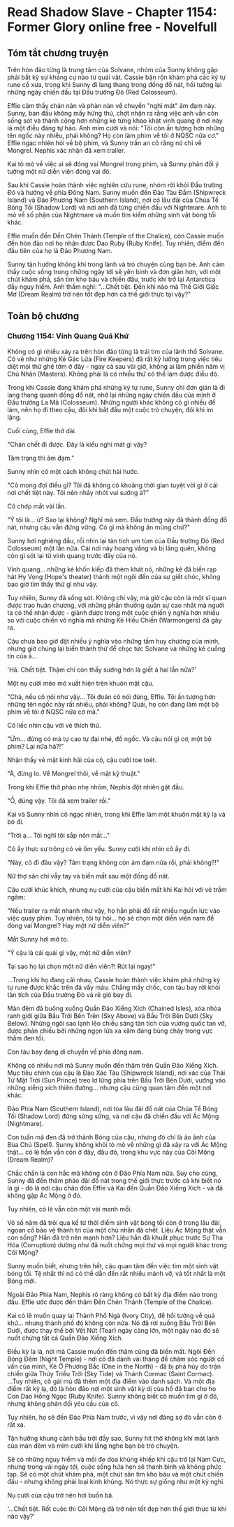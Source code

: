 # Read Shadow Slave - Chapter 1154: Former Glory online free - Novelfull

## Tóm tắt chương truyện

Trên hòn đảo từng là trung tâm của Solvane, nhóm của Sunny không gặp phải bất kỳ sự kháng cự nào từ quái vật. Cassie bận rộn khám phá các ký tự rune cổ xưa, trong khi Sunny đi lang thang trong đống đổ nát, hồi tưởng lại những ngày chiến đấu tại Đấu trường Đỏ (Red Colosseum).

Effie cảm thấy chán nản và phàn nàn về chuyến "nghỉ mát" ảm đạm này. Sunny, ban đầu không mấy hứng thú, chợt nhận ra rằng việc anh vẫn còn sống sót và thành công hơn những kẻ từng khao khát vinh quang ở nơi này là một điều đáng tự hào. Anh mỉm cười và nói: "Tôi còn ấn tượng hơn những tên ngốc này nhiều, phải không? Họ còn làm phim về tôi ở NQSC nữa cơ." Effie ngạc nhiên hỏi về bộ phim, và Sunny trấn an cô rằng nó chỉ về Mongrel. Nephis xác nhận đã xem trailer.

Kai tò mò về việc ai sẽ đóng vai Mongrel trong phim, và Sunny phản đối ý tưởng một nữ diễn viên đóng vai đó.

Sau khi Cassie hoàn thành việc nghiên cứu rune, nhóm rời khỏi Đấu trường Đỏ và hướng về phía Đông Nam. Sunny muốn đến Đảo Tàu Đắm (Shipwreck Island) và Đảo Phương Nam (Southern Island), nơi có lâu đài của Chúa Tể Bóng Tối (Shadow Lord) và nơi anh đã từng chiến đấu với Nightmare. Anh tò mò về số phận của Nightmare và muốn tìm kiếm những sinh vật bóng tối khác.

Effie muốn đến Đền Chén Thánh (Temple of the Chalice), còn Cassie muốn đến hòn đảo nơi họ nhận được Dao Ruby (Ruby Knife). Tuy nhiên, điểm đến đầu tiên của họ là Đảo Phương Nam.

Sunny tận hưởng không khí trong lành và trò chuyện cùng bạn bè. Anh cảm thấy cuộc sống trong những ngày tới sẽ yên bình và đơn giản hơn, với một chút khám phá, săn tìm kho báu và chiến đấu, trước khi trở lại Antarctica đầy nguy hiểm. Anh thầm nghĩ: "...Chết tiệt. Đến khi nào mà Thế Giới Giấc Mơ (Dream Realm) trở nên tốt đẹp hơn cả thế giới thực tại vậy?"

## Toàn bộ chương

### Chương 1154: Vinh Quang Quá Khứ

Không có gì nhiều xảy ra trên hòn đảo từng là trái tim của lãnh thổ Solvane. Có vẻ như những Kẻ Gác Lửa (Fire Keepers) đã rất kỹ lưỡng trong việc tiêu diệt mọi thứ ghê tởm ở đây - ngay cả sau vài giờ, không ai làm phiền năm vị Chủ Nhân (Masters). Không phải là có nhiều thứ có thể làm được điều đó.

Trong khi Cassie đang khám phá những ký tự rune, Sunny chỉ đơn giản là đi lang thang quanh đống đổ nát, nhớ lại những ngày chiến đấu của mình ở Đấu trường La Mã (Colosseum). Những người khác không có gì nhiều để làm, nên họ đi theo cậu, đôi khi bắt đầu một cuộc trò chuyện, đôi khi im lặng.

Cuối cùng, Effie thở dài.

"Chán chết đi được. Đây là kiểu nghỉ mát gì vậy?

Tâm trạng thì ảm đạm."

Sunny nhìn cô một cách không chút hài hước.

"Cô mong đợi điều gì? Tôi đã không có khoảng thời gian tuyệt vời gì ở cái nơi chết tiệt này. Tôi nên nhảy nhót vui sướng à?"

Cô chớp mắt vài lần.

"Ý tôi là... ừ? Sao lại không? Nghĩ mà xem. Đấu trường này đã thành đống đổ nát, nhưng cậu vẫn đứng vững. Có gì mà không ăn mừng chứ?"

Sunny hơi nghiêng đầu, rồi nhìn lại tàn tích um tùm của Đấu trường Đỏ (Red Colosseum) một lần nữa. Cái nơi này hoang vắng và bị lãng quên, không còn gì sót lại từ vinh quang trước đây của nó.

Vinh quang... những kẻ khốn kiếp đã thèm khát nó, những kẻ đã biến rạp hát Hy Vọng (Hope's theater) thành một ngôi đền của sự giết chóc, không bao giờ tìm thấy thứ gì như vậy.

Tuy nhiên, Sunny đã sống sót. Không chỉ vậy, mà giờ cậu còn là một sĩ quan được trao huân chương, với những phần thưởng quân sự cao nhất mà người ta có thể nhận được - giành được trong một cuộc chiến ý nghĩa hơn nhiều so với cuộc chiến vô nghĩa mà những Kẻ Hiếu Chiến (Warmongers) đã gây ra.

Cậu chưa bao giờ đặt nhiều ý nghĩa vào những tấm huy chương của mình, nhưng giờ chúng lại biến thành thứ để chọc tức Solvane và những kẻ cuồng tín của ả...

'Hả. Chết tiệt. Thậm chí còn thấy sướng hơn là giết ả hai lần nữa?'

Một nụ cười méo mó xuất hiện trên khuôn mặt cậu.

"Chà, nếu cô nói như vậy... Tôi đoán cô nói đúng, Effie. Tôi ấn tượng hơn những tên ngốc này rất nhiều, phải không? Quái, họ còn đang làm một bộ phim về tôi ở NQSC nữa cơ mà."

Cô liếc nhìn cậu với vẻ thích thú.

"Ừm... đừng có mà tự cao tự đại nhé, đồ ngốc. Và cậu nói gì cơ, một bộ phim? Lại nữa hả?!"

Nhận thấy vẻ mặt kinh hãi của cô, cậu cười toe toét.

"À, đừng lo. Về Mongrel thôi, về mặt kỹ thuật."

Trong khi Effie thở phào nhẹ nhõm, Nephis đột nhiên gật đầu.

"Ồ, đúng vậy. Tôi đã xem trailer rồi."

Kai và Sunny nhìn cô ngạc nhiên, trong khi Effie làm một khuôn mặt kỳ lạ và bỏ đi.

"Trời ạ... Tôi nghĩ tôi sắp nôn mất..."

Cô ấy thực sự trông có vẻ ốm yếu. Sunny cười khi nhìn cô ấy đi.

"Này, cô đi đâu vậy? Tâm trạng không còn ảm đạm nữa rồi, phải không?!"

Nữ thợ săn chỉ vẫy tay và biến mất sau một đống đổ nát.

Cậu cười khúc khích, nhưng nụ cười của cậu biến mất khi Kai hỏi với vẻ trầm ngâm:

"Nếu trailer ra mắt nhanh như vậy, họ hẳn phải đổ rất nhiều nguồn lực vào việc quay phim. Tuy nhiên, tôi tự hỏi... họ sẽ chọn một diễn viên nam để đóng vai Mongrel? Hay một nữ diễn viên?"

Mắt Sunny hơi mở to.

"Ý cậu là cái quái gì vậy, một nữ diễn viên?

Tại sao họ lại chọn một nữ diễn viên?! Rút lại ngay!"

...Trong khi họ đang cãi nhau, Cassie hoàn thành việc khám phá những ký tự rune được khắc trên đá vấy máu. Chẳng mấy chốc, con tàu bay rời khỏi tàn tích của Đấu trường Đỏ và rẽ gió bay đi.

Màn đêm đã buông xuống Quần Đảo Xiềng Xích (Chained Isles), xóa nhòa ranh giới giữa Bầu Trời Bên Trên (Sky Above) và Bầu Trời Bên Dưới (Sky Below). Những ngôi sao lạnh lẽo chiếu sáng tàn tích của vương quốc tan vỡ, được phản chiếu bởi những ngọn lửa xa xăm đang bùng cháy trong vực thẳm đen tối.

Con tàu bay đang di chuyển về phía đông nam.

Không có nhiều nơi mà Sunny muốn đến thăm trên Quần Đảo Xiềng Xích. Mục tiêu chính của cậu là Đảo Xác Tàu (Shipwreck Island), nơi xác của Thái Tử Mặt Trời (Sun Prince) treo lơ lửng phía trên Bầu Trời Bên Dưới, vướng vào những xiềng xích thiên đường... nhưng cậu cũng quan tâm đến một nơi khác.

Đảo Phía Nam (Southern Island), nơi tòa lâu đài đổ nát của Chúa Tể Bóng Tối (Shadow Lord) đứng sừng sững, và nơi cậu đã chiến đấu với Ác Mộng (Nightmare).

Con tuấn mã đen đã trở thành Bóng của cậu, nhưng đó chỉ là ảo ảnh của Bùa Chú (Spell). Sunny không khỏi tò mò về những gì đã xảy ra với Ác Mộng thật... có lẽ hắn vẫn còn ở đây, đâu đó, trong khu vực này của Cõi Mộng (Dream Realm)?

Chắc chắn là con hắc mã không còn ở Đảo Phía Nam nữa. Suy cho cùng, Sunny đã đến thăm pháo đài đổ nát trong thế giới thực trước cả khi biết nó là gì - đó là nơi cậu chào đón Effie và Kai đến Quần Đảo Xiềng Xích - và đã không gặp Ác Mộng ở đó.

Tuy nhiên, có lẽ vẫn còn một vài manh mối.

Vô số năm đã trôi qua kể từ thời điểm sinh vật bóng tối còn ở trong lâu đài, ngoan cố bảo vệ thành trì của một chủ nhân đã chết. Liệu Ác Mộng thật vẫn còn sống? Hắn đã trở nên mạnh hơn? Liệu hắn đã khuất phục trước Sự Tha Hóa (Corruption) dường như đã nuốt chửng mọi thứ và mọi người khác trong Cõi Mộng?

Sunny muốn biết, nhưng trên hết, cậu quan tâm đến việc tìm một sinh vật bóng tối. Tệ nhất thì nó có thể dẫn đến rất nhiều mảnh vỡ, và tốt nhất là một Bóng mới.

Ngoài Đảo Phía Nam, Nephis rõ ràng không có bất kỳ địa điểm nào trong đầu. Effie ước được đến thăm Đền Chén Thánh (Temple of the Chalice).

Kai có lẽ muốn quay lại Thành Phố Ngà (Ivory City), để hồi tưởng về quá khứ... nhưng thành phố đó không còn nữa. Nó đã rơi xuống Bầu Trời Bên Dưới, được thay thế bởi Vết Nứt (Tear) ngày càng lớn, một ngày nào đó sẽ nuốt chửng tất cả Quần Đảo Xiềng Xích.

Điều kỳ lạ là, nơi mà Cassie muốn đến thăm cũng đã biến mất. Ngôi Đền Bóng Đêm (Night Temple) - nơi cô đã dành vài tháng để chăm sóc người cố vấn của mình, Kẻ Ở Phương Bắc (One in the North) - đã bị phá hủy do trận chiến giữa Thủy Triều Trời (Sky Tide) và Thánh Cormac (Saint Cormac). ...Tuy nhiên, cô gái mù đã thêm một địa điểm vào danh sách. Và một địa điểm rất kỳ lạ, đó là hòn đảo nơi một sinh vật kỳ dị của hồ đã ban cho họ Con Dao Hồng Ngọc (Ruby Knife). Sunny không biết cô muốn tìm gì ở đó, nhưng không phản đối yêu cầu của cô.

Tuy nhiên, họ sẽ đến Đảo Phía Nam trước, vì vậy nơi đáng sợ đó vẫn còn ở rất xa.

Tận hưởng khung cảnh bầu trời đầy sao, Sunny hít thở không khí mát lạnh của màn đêm và mỉm cười khi lắng nghe bạn bè trò chuyện.

Sẽ có những nguy hiểm và mối đe dọa khủng khiếp khi cậu trở lại Nam Cực, nhưng trong vài ngày tới, cuộc sống hứa hẹn sẽ thanh bình và không phức tạp. Sẽ có một chút khám phá, một chút săn tìm kho báu và một chút chiến đấu - nhưng không phải loại kinh khủng. Nó thực sự giống như một kỳ nghỉ.

Nụ cười của cậu trở nên hơi buồn bã.

'...Chết tiệt. Rốt cuộc thì Cõi Mộng đã trở nên tốt đẹp hơn thế giới thực từ khi nào vậy?'